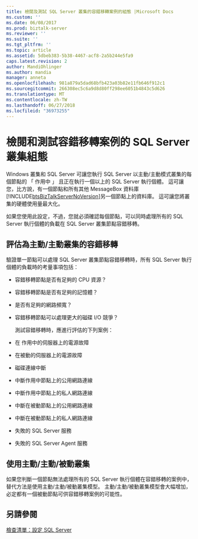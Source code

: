 ```yaml
---
title: 檢閱及測試 SQL Server 叢集的容錯移轉案例的組態 |Microsoft Docs
ms.custom: ''
ms.date: 06/08/2017
ms.prod: biztalk-server
ms.reviewer: ''
ms.suite: ''
ms.tgt_pltfrm: ''
ms.topic: article
ms.assetid: 5dbeb383-5b38-4467-acf8-2a5b244e5fa9
caps.latest.revision: 2
author: MandiOhlinger
ms.author: mandia
manager: anneta
ms.openlocfilehash: 981a879a5dad68bfb423a03b82e11fb646f912c1
ms.sourcegitcommit: 266308ec5c6a9d8d80ff298ee6051b4843c5d626
ms.translationtype: MT
ms.contentlocale: zh-TW
ms.lasthandoff: 06/27/2018
ms.locfileid: "36973255"
---
```

# <a name="reviewing-and-testing-sql-server-cluster-configuration-for-failover-scenarios"></a>檢閱和測試容錯移轉案例的 SQL Server 叢集組態
Windows 叢集和 SQL Server 可讓您執行 SQL Server 以主動/主動模式叢集的每個節點的 「 作用中 」 且正在執行一個以上的 SQL Server 執行個體。 這可讓您，比方說，有一個節點和所有其他 MessageBox 資料庫[!INCLUDE[btsBizTalkServerNoVersion](../includes/btsbiztalkservernoversion-md.md)]另一個節點上的資料庫。 這可讓您將叢集的硬體使用量最大化。  
  
 如果您使用此設定，不過，您就必須確認每個節點，可以同時處理所有的 SQL Server 執行個體的負載在 SQL Server 叢集節點容錯移轉。  
  
## <a name="evaluating-failover-for-an-activeactive-cluster"></a>評估為主動/主動叢集的容錯移轉  
 驗證單一節點可以處理 SQL Server 叢集節點容錯移轉時，所有 SQL Server 執行個體的負載時的考量事項包括：  
  
- 容錯移轉節點是否有足夠的 CPU 資源？  
  
- 容錯移轉節點是否有足夠的記憶體？  
  
- 是否有足夠的網路頻寬？  
  
- 容錯移轉節點可以處理更大的磁碟 I/O 競爭？  
  
  測試容錯移轉時，應進行評估的下列案例：  
  
- 在 作用中的伺服器上的電源故障  
  
- 在被動的伺服器上的電源故障  
  
- 磁碟連線中斷  
  
- 中斷作用中節點上的公用網路連線  
  
- 中斷作用中節點上的私人網路連線  
  
- 中斷在被動節點上的公用網路連線  
  
- 中斷在被動節點上的私人網路連線  
  
- 失敗的 SQL Server 服務  
  
- 失敗的 SQL Server Agent 服務  
  
## <a name="using-an-activeactivepassive-cluster"></a>使用主動/主動/被動叢集  
 如果您判斷一個節點無法處理所有的 SQL Server 執行個體在容錯移轉的案例中，替代方法是使用主動/主動/被動叢集模型。 主動/主動/被動叢集模型會大幅增加，必定都有一個被動節點可供容錯移轉案例的可能性。  
  
## <a name="see-also"></a>另請參閱  
 [檢查清單：設定 SQL Server](~/technical-guides/checklist-configuring-sql-server.md)